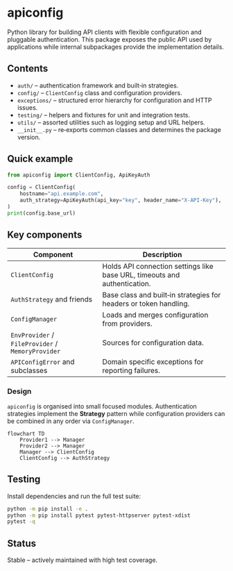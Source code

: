 # apiconfig

Python library for building API clients with flexible configuration and pluggable
authentication. This package exposes the public API used by applications while
internal subpackages provide the implementation details.

## Contents
- `auth/` – authentication framework and built‑in strategies.
- `config/` – `ClientConfig` class and configuration providers.
- `exceptions/` – structured error hierarchy for configuration and HTTP issues.
- `testing/` – helpers and fixtures for unit and integration tests.
- `utils/` – assorted utilities such as logging setup and URL helpers.
- `__init__.py` – re‑exports common classes and determines the package version.

## Quick example
```python
from apiconfig import ClientConfig, ApiKeyAuth

config = ClientConfig(
    hostname="api.example.com",
    auth_strategy=ApiKeyAuth(api_key="key", header_name="X-API-Key"),
)
print(config.base_url)
```

## Key components
| Component | Description |
| --------- | ----------- |
| `ClientConfig` | Holds API connection settings like base URL, timeouts and authentication. |
| `AuthStrategy` and friends | Base class and built‑in strategies for headers or token handling. |
| `ConfigManager` | Loads and merges configuration from providers. |
| `EnvProvider` / `FileProvider` / `MemoryProvider` | Sources for configuration data. |
| `APIConfigError` and subclasses | Domain specific exceptions for reporting failures. |

### Design
`apiconfig` is organised into small focused modules. Authentication strategies
implement the **Strategy** pattern while configuration providers can be combined
in any order via `ConfigManager`.

```mermaid
flowchart TD
    Provider1 --> Manager
    Provider2 --> Manager
    Manager --> ClientConfig
    ClientConfig --> AuthStrategy
```

## Testing
Install dependencies and run the full test suite:
```bash
python -m pip install -e .
python -m pip install pytest pytest-httpserver pytest-xdist
pytest -q
```

## Status
Stable – actively maintained with high test coverage.
